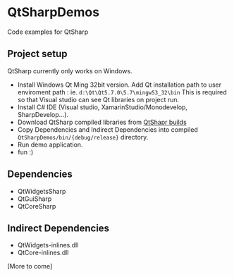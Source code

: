 # QtSharpDemos
Code examples for QtSharp

## Project setup

QtSharp currently only works on Windows.
* Install Windows Qt Ming 32bit version. Add Qt installation path to user enviroment path : ie. `d:\Qt\Qt5.7.0\5.7\mingw53_32\bin`
This is required so that Visual studio can see Qt libraries on project run.
* Install C# IDE (Visual studio, XamarinStudio/Monodevelop, SharpDevelop...).
* Download QtSharp compiled libraries from [QtShapr builds](https://github.com/ddobrev/QtSharp/releases)
* Copy Dependencies and Indirect Dependencies into compiled `QtSharpDemos/bin/{debug/release}` directory.
* Run demo application.
* fun :)

## Dependencies

* QtWidgetsSharp
* QtGuiSharp
* QtCoreSharp

## Indirect Dependencies

* QtWidgets-inlines.dll
* QtCore-inlines.dll

[More to come]
